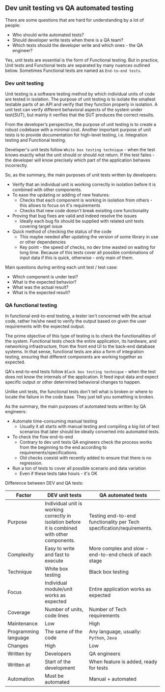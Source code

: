 ## Dev unit testing vs QA automated testing

There are some questions that are hard for understanding by a lot of people:
* Who should write automated tests?
* Should developer write tests when there is a QA team?
* Which tests should the developer write and which ones - the QA engineer?

Yes, unit tests are essential is the form of Functional testing. But in practice, Unit tests and Functional tests are separated by many nuances outlined below. Sometimes Functional tests are named as `End-to-end tests`.

### Dev unit testing

Unit testing is a software testing method by which individual units of code are tested in isolation. The purpose of unit testing is to isolate the smallest testable parts of an API and verify that they function properly in isolation. A unit test can verify different behavioral aspects of the system under test(SUT), but mainly it verifies that the SUT produces the correct results.

From the developer’s perspective, the purpose of unit testing is to create a robust codebase with a minimal cost. Another important purpose of unit tests is to provide documentation for high-level testing, i.e. Integration testing and Functional testing.

Developer's unit tests follow `White box testing technique` - when the test knows exactly what the unit should or should not return. If the test failes - the developer will know precisely which part of the application behaves incorrectly.

So, as the summary, the main purposes of unit tests written by developers:
* Verify that an individual unit is working correctly in isolation before it is combined with other components.
* To ease the updating or adding of new features:
    * Checks that each component is working in isolation from others - this allows to focus on it's requirements
    * Checks that new code doesn't break exisiting core functionality
* Proving that bug fixes are valid and indeed resolve the issues
    * Ideally each bug fix should be supplied with related unit tests covering target issue
* Quick method of checking the status of the code
    * This maybe needed after updating the version of some library in use or other dependencies
    * Key point - the speed of checks, no dev time wasted on waiting for long time. Because of this tests cover all possible combinations of input data if this is quick, otherwise - only main of them.

Main questions during writing each unit test / test case:
* Which component is under test?
* What is the expected behavior?
* What was the actual result?
* What is the expected result?

### QA functional testing

In functional end-to-end testing, a tester isn't concerned with the actual code, rather he/she need to verify the output based on given the user requirements with the expected output.

The prime objective of this type of testing is to check the functionalities of the system. Functional tests check the entire application, its hardware, and networking infrastructure, from the front end UI to the back-end database systems. In that sense, functional tests are also a form of integration testing, ensuring that different components are working together as expected.

QA's end-to-end tests follow `Black box testing technique` - when the test does not know the internals of the application. It feed input data and expect specific output or other determined behavioral changes to happen.

Unlike unit tests, the functional tests don't tell what is broken or where to locate the failure in the code base. They just tell you something is broken. 

As the summary, the main purposes of automated tests written by QA engineers:
* Automate time-consuming manual testing
    * Usually it all starts with manual testing and compiling a big list of test scenarios that later should be ideally converted into automated tests.
* To check the flow end-to-end
    * Contrary to dev unit tests QA engineers check the process works from the beginning to the end according to requirements/specifications.
    * Old checks coexist with recently added to ensure that there is no regression.
* Run a ton of tests to cover all possible scenario and data variation
    * Even if these tests take hours - it's OK

Difference between DEV and QA tests:

|Factor            | DEV unit tests     | QA automated tests  
|------------------|--------------------|--------------------------------------------------
| Purpose          | Individual unit is working correctly in isolation before it is combined with other components. | Testing end-to-end functionality per Tech specification/requirements.
| Complexity       | Easy to write and fast to execute | More complex and slow - end-to-end check of each stage
| Technique        | White box testing  | Black box testing
| Focus            | Individual module/unit works as expected | Entire application works as expected
| Coverage         | Number of units, code lines  | Number of Tech requirements
| Maintenance      | Low        | High
| Programming language | The same of the code | Any language, usually: `Python`, `Java`
| Changes          | High       | Low
| Written by       | Developers | QA engineers
| Written at       | Start of the development | When feature is added, ready for tests
| Automation       | Must be automated      | Manual + automated